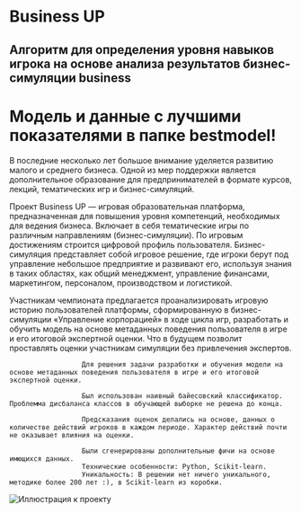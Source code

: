 # Business UP
## Алгоритм для определения уровня навыков игрока на основе анализа результатов бизнес-симуляции business

# Модель и данные с лучшими показателями в папке bestmodel!


В последние несколько лет большое внимание уделяется развитию малого и среднего бизнеса. Одной из мер поддержки является дополнительное образование для предпринимателей в формате курсов, лекций, тематических игр и бизнес-симуляций.

Проект Business UP — игровая образовательная платформа, предназначенная для повышения уровня компетенций, необходимых для ведения бизнеса. Включает в себя тематические игры по различным направлениям (бизнес-симуляции). По игровым достижениям строится цифровой профиль пользователя. Бизнес-симуляция представляет собой игровое решение, где игроки берут под управление небольшое предприятие и развивают его, используя знания в таких областях, как общий менеджмент, управление финансами, маркетингом, персоналом, производством и логистикой.

Участникам чемпионата предлагается проанализировать игровую историю пользователей платформы, сформированную в бизнес-симуляции «Управление корпорацией» в ходе цикла игр, разработать и обучить модель на основе метаданных поведения пользователя в игре и его итоговой экспертной оценки. Что в будущем позволит проставлять оценки участникам симуляции без привлечения экспертов.


                      Для решения задачи разработки и обучения модели на основе метаданных поведения пользователя в игре и его итоговой экспертной оценки.

                      Был использован наивный байесовский классификатор. Проблемма дисбаланса классов в обучающей выборке не решена до конца.

                      Предсказания оценок делались на основе, данных о количестве действий игроков в каждом периоде. Характер действий почти не оказывает влияния на оценки.

                      Были сгенерированы дополнительные фичи на основе имющихся данных.
                      Технические особенности: Python, Scikit-learn.
                      Уникальность: В решении нет ничего уникального, методике более 200 лет :), в Scikit-learn из коробки.


![Иллюстрация к проекту](https://avatars.mds.yandex.net/i?id=b5b0e04b7f1b51e3738ec6a97efd8a67-4562233-images-thumbs&n=13&exp=1)




